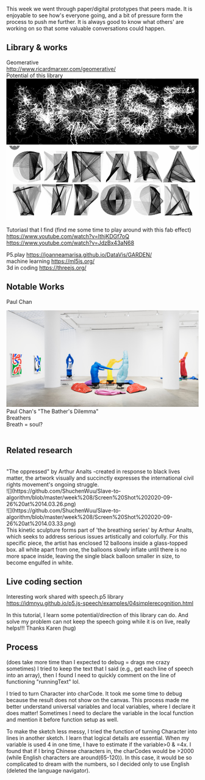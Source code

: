 This week we went through paper/digital prototypes that peers made. It is enjoyable to see how's everyone going, and a bit of pressure form the process to push me further. It is always good to know what others' are working on so that some valuable conversations could happen.

## Library & works
Geomerative </br>
http://www.ricardmarxer.com/geomerative/
</br>
Potential of this library
![](https://github.com/ShuchenWuu/Slave-to-algorithm/blob/master/week%208/Screen%20Shot%202020-09-26%20at%2013.49.50.png)
![](https://github.com/ShuchenWuu/Slave-to-algorithm/blob/master/week%208/Screen%20Shot%202020-09-26%20at%2013.50.11.png)
</br>

Tutoriasl that I find (find me some time to play around with this fab effect)
</br>
https://www.youtube.com/watch?v=IthjKDGf7oQ
</br>
https://www.youtube.com/watch?v=JdzBx43aN68

P5.play
https://joanneamarisa.github.io/DataVis/GARDEN/
</br>
machine learning
https://ml5js.org/
</br>
3d in coding
https://threejs.org/
</br>

## Notable Works
Paul Chan

![](https://github.com/ShuchenWuu/Slave-to-algorithm/blob/master/week%208/Screen%20Shot%202020-09-26%20at%2013.57.15.png)
Paul Chan's "The Bather's Dilemma" 
</br>
Breathers
</br>
Breath = soul?
</br>
</br>
## Related research
</br>
"The oppressed" by Arthur Analts -created in response to black lives matter, the artwork visually and succinctly expresses the international civil rights movement's ongoing struggle.
</br>
![](https://github.com/ShuchenWuu/Slave-to-algorithm/blob/master/week%208/Screen%20Shot%202020-09-26%20at%2014.03.26.png)
</br>
![](https://github.com/ShuchenWuu/Slave-to-algorithm/blob/master/week%208/Screen%20Shot%202020-09-26%20at%2014.03.33.png)
</br>
This kinetic sculpture forms part of 'the breathing series' by Arthur Analts, which seeks to address serious issues artistically and colorfully. For this specific piece, the artist has enclosed 12 balloons inside a glass-topped box. all white apart from one, the balloons slowly inflate until there is no more space inside, leaving the single black balloon smaller in size, to become engulfed in white. 



## Live coding section

Interesting work shared with speech.p5 library
</br>
https://idmnyu.github.io/p5.js-speech/examples/04simplerecognition.html 
</br>

In this tutorial, I learn some potential/direction of this library can do. And solve my problem can not keep the speech going while it is on live, really helps!!! Thanks Karen (hug)

## Process
(does take more time than I expected to debug = drags me crazy sometimes)
I tried to keep the text that I said (e.g., get each line of speech into an array), then I found I need to quickly comment on the line of functioning "runningText" lol.

I tried to turn Character into charCode. It took me some time to debug because the result does not show on the canvas. This process made me better understand universal variables and local variables, where I declare it does matter! Sometimes I need to declare the variable in the local function and mention it before function setup as well.

To make the sketch less messy, I tried the function of turning Character into lines in another sketch. I learn that logical details are essential. When my variable is used 4 in one time, I have to estimate if the variable>0 & =4x. I found that if I bring Chinese characters in, the charCodes would be >2000 (while English characters are around(65-120)). In this case, it would be so complicated to dream with the numbers, so I decided only to use English (deleted the language navigator).
